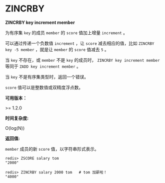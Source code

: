 
# ZINCRBY

**ZINCRBY key increment member**

为有序集 `key` 的成员 `member` 的 `score` 值加上增量 `increment` 。

可以通过传递一个负数值 `increment` ，让 `score` 减去相应的值，比如 `ZINCRBY key -5 member` ，就是让 `member` 的 `score` 值减去 `5` 。

当 `key` 不存在，或 `member` 不是 `key` 的成员时， `ZINCRBY key increment member` 等同于 `ZADD key increment member` 。

当 `key` 不是有序集类型时，返回一个错误。

`score` 值可以是整数值或双精度浮点数。

**可用版本：**

&gt;= 1.2.0

**时间复杂度:**

O(log(N))

**返回值:**

`member` 成员的新 `score` 值，以字符串形式表示。

```
redis> ZSCORE salary tom
"2000"

redis> ZINCRBY salary 2000 tom   # tom 加薪啦！
"4000"

```

